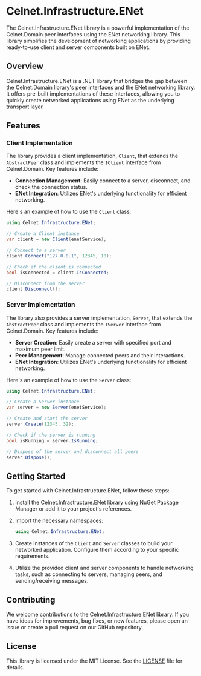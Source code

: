 # Celnet.Infrastructure.ENet

The Celnet.Infrastructure.ENet library is a powerful implementation of the Celnet.Domain peer interfaces using the ENet networking library.
This library simplifies the development of networking applications by providing ready-to-use client and server components built on ENet.

## Overview

Celnet.Infrastructure.ENet is a .NET library that bridges the gap between the Celnet.Domain library's peer interfaces and the ENet networking library.
It offers pre-built implementations of these interfaces, allowing you to quickly create networked applications using ENet as the underlying transport layer.

## Features

### Client Implementation

The library provides a client implementation, `Client`, that extends the `AbstractPeer` class and implements the `IClient` interface from Celnet.Domain. Key features include:

- **Connection Management**: Easily connect to a server, disconnect, and check the connection status.
- **ENet Integration**: Utilizes ENet's underlying functionality for efficient networking.

Here's an example of how to use the `Client` class:

```csharp
using Celnet.Infrastructure.ENet;

// Create a Client instance
var client = new Client(enetService);

// Connect to a server
client.Connect("127.0.0.1", 12345, 10);

// Check if the client is connected
bool isConnected = client.IsConnected;

// Disconnect from the server
client.Disconnect();
```

### Server Implementation

The library also provides a server implementation, `Server`, that extends the `AbstractPeer` class and implements the `IServer` interface from Celnet.Domain. Key features include:

- **Server Creation**: Easily create a server with specified port and maximum peer limit.
- **Peer Management**: Manage connected peers and their interactions.
- **ENet Integration**: Utilizes ENet's underlying functionality for efficient networking.

Here's an example of how to use the `Server` class:

```csharp
using Celnet.Infrastructure.ENet;

// Create a Server instance
var server = new Server(enetService);

// Create and start the server
server.Create(12345, 32);

// Check if the server is running
bool isRunning = server.IsRunning;

// Dispose of the server and disconnect all peers
server.Dispose();
```

## Getting Started

To get started with Celnet.Infrastructure.ENet, follow these steps:

1. Install the Celnet.Infrastructure.ENet library using NuGet Package Manager or add it to your project's references.

2. Import the necessary namespaces:
   
   ```csharp
   using Celnet.Infrastructure.ENet;
   ```

3. Create instances of the `Client` and `Server` classes to build your networked application. Configure them according to your specific requirements.

4. Utilize the provided client and server components to handle networking tasks, such as connecting to servers, managing peers, and sending/receiving messages.

## Contributing

We welcome contributions to the Celnet.Infrastructure.ENet library. If you have ideas for improvements, bug fixes, or new features, please open an issue or create a pull request on our GitHub repository.

## License

This library is licensed under the MIT License. See the [LICENSE](https://github.com/yourusername/celnet-enet/blob/main/LICENSE) file for details.
